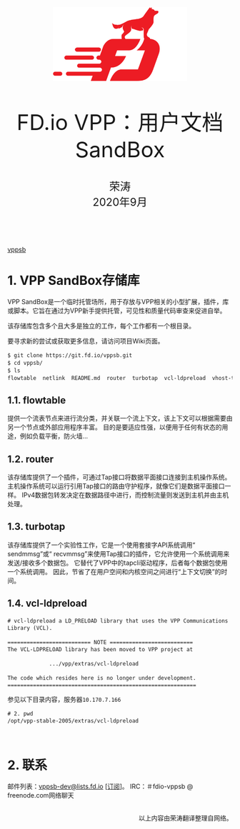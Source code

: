 <div align=center>
	<img src="_v_images/20200904171558212_22234.png" width="300"> 
</div>

<br/>
<br/>
<br/>

<center><font size='20'>FD.io VPP：用户文档 SandBox</font></center>
<br/>
<br/>
<center><font size='5'>荣涛</font></center>
<center><font size='5'>2020年9月</font></center>
<br/>
<br/>
<br/>
<br/>

[vppsb](https://git.fd.io/vppsb/)

# 1. VPP SandBox存储库
VPP SandBox是一个临时托管场所，用于存放与VPP相关的小型扩展，插件，库或脚本。它旨在通过为VPP新手提供托管，可见性和质量代码审查来促进自举。

该存储库包含多个且大多是独立的工作，每个工作都有一个根目录。

要寻求新的尝试或获取更多信息，请访问项目Wiki页面。

```bash
$ git clone https://git.fd.io/vppsb.git
$ cd vppsb/
$ ls
flowtable  netlink  README.md  router  turbotap  vcl-ldpreload  vhost-test  vpp-bootstrap  vpp-userdemo
```
## 1.1. flowtable

提供一个流表节点来进行流分类，并关联一个流上下文，该上下文可以根据需要由另一个节点或外部应用程序丰富。 目的是要适应性强，以便用于任何有状态的用途，例如负载平衡，防火墙...

## 1.2. router

该存储库提供了一个插件，可通过Tap接口将数据平面接口连接到主机操作系统。 主机操作系统可以运行引用Tap接口的路由守护程序，就像它们是数据平面接口一样。 IPv4数据包转发决定在数据路径中进行，而控制流量则发送到主机并由主机处理。

## 1.3. turbotap

该存储库提供了一个实验性工作，它是一个使用套接字API系统调用“ sendmmsg”或“ recvmmsg”来使用Tap接口的插件，它允许使用一个系统调用来发送/接收多个数据包。 它替代了VPP中的tapcli驱动程序，后者每个数据包使用一个系统调用。 因此，节省了在用户空间和内核空间之间进行“上下文切换”的时间。

## 1.4. vcl-ldpreload
```
# vcl-ldpreload a LD_PRELOAD library that uses the VPP Communications Library (VCL).

========================== NOTE ==========================
The VCL-LDPRELOAD library has been moved to VPP project at

             .../vpp/extras/vcl-ldpreload

The code which resides here is no longer under development.
===========================================================

```
参见以下目录内容，服务器`10.170.7.166`
```
# 2. pwd
/opt/vpp-stable-2005/extras/vcl-ldpreload
```

<br/>

# 2. 联系
邮件列表：vppsb-dev@lists.fd.io [[订阅](https://lists.fd.io/mailman/listinfo/vppsb-dev)]。
IRC：＃fdio-vppsb @ freenode.com网络聊天







<br/>
<div align=right>	以上内容由荣涛翻译整理自网络。</div>
